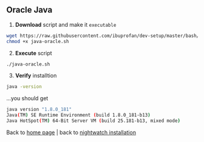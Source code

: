 Oracle Java
---
1. __Download__ script and make it `executable`
```bash
wget https://raw.githubusercontent.com/ibuprofan/dev-setup/master/bash/java-oracle.sh
chmod +x java-oracle.sh
```

2. __Execute__ script
```bash
./java-oracle.sh
```

3. __Verify__ installtion
```bash
java -version
```
...you should get
```bash
java version "1.8.0_181"
Java(TM) SE Runtime Environment (build 1.8.0_181-b13)
Java HotSpot(TM) 64-Bit Server VM (build 25.181-b13, mixed mode)
```

Back to [home page](../README.md) | back to [nightwatch installation](./Selenium-nightwatch.md)
